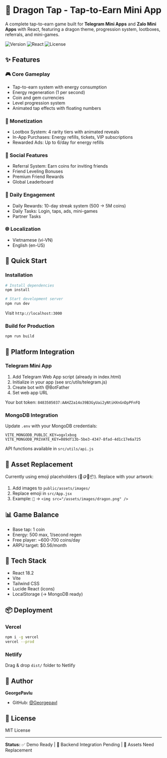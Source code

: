 # 🐉 Dragon Tap - Tap-to-Earn Mini App

A complete tap-to-earn game built for **Telegram Mini Apps** and **Zalo Mini Apps** with React, featuring a dragon theme, progression system, lootboxes, referrals, and mini-games.

![Version](https://img.shields.io/badge/version-1.0.0-blue)
![React](https://img.shields.io/badge/React-18.2-61dafb)
![License](https://img.shields.io/badge/license-MIT-green)

## ✨ Features

### 🎮 Core Gameplay
- Tap-to-earn system with energy consumption
- Energy regeneration (1 per second)
- Coin and gem currencies
- Level progression system
- Animated tap effects with floating numbers

### 💎 Monetization
- Lootbox System: 4 rarity tiers with animated reveals
- In-App Purchases: Energy refills, tickets, VIP subscriptions
- Rewarded Ads: Up to 6/day for energy refills

### 👥 Social Features
- Referral System: Earn coins for inviting friends
- Friend Leveling Bonuses
- Premium Friend Rewards
- Global Leaderboard

### 🎯 Daily Engagement
- Daily Rewards: 10-day streak system (500 → 5M coins)
- Daily Tasks: Login, taps, ads, mini-games
- Partner Tasks

### 🌐 Localization
- Vietnamese (vi-VN)
- English (en-US)

## 🚀 Quick Start

### Installation

```bash
# Install dependencies
npm install

# Start development server
npm run dev
```

Visit `http://localhost:3000`

### Build for Production

```bash
npm run build
```

## 📱 Platform Integration

### Telegram Mini App

1. Add Telegram Web App script (already in index.html)
2. Initialize in your app (see src/utils/telegram.js)
3. Create bot with @BotFather
4. Set web app URL

Your bot token: `8483505037:AAHZ2a14o39B3GyUai2yNtiHXnGnDpPFnFQ`

### MongoDB Integration

Update `.env` with your MongoDB credentials:
```env
VITE_MONGODB_PUBLIC_KEY=ogxlxbog
VITE_MONGODB_PRIVATE_KEY=089df13b-5be3-4347-8fad-4d1c17e6a725
```

API functions available in `src/utils/api.js`

## 🎨 Asset Replacement

Currently using emoji placeholders (🐉🪙💎📦). Replace with your artwork:

1. Add images to `public/assets/images/`
2. Replace emoji in `src/App.jsx`
3. Example: `🐉` → `<img src="/assets/images/dragon.png" />`

## 📊 Game Balance

- Base tap: 1 coin
- Energy: 500 max, 1/second regen
- Free player: ~600-700 coins/day
- ARPU target: $0.56/month

## 🔧 Tech Stack

- React 18.2
- Vite
- Tailwind CSS
- Lucide React (icons)
- LocalStorage (→ MongoDB ready)

## 📦 Deployment

### Vercel
```bash
npm i -g vercel
vercel --prod
```

### Netlify
Drag & drop `dist/` folder to Netlify

## 👤 Author

**GeorgePavlu**
- GitHub: [@Georgepavl](https://github.com/Georgepavl)

## 📄 License

MIT License

---

**Status:** ✅ Demo Ready | 🔄 Backend Integration Pending | 🎨 Assets Need Replacement
